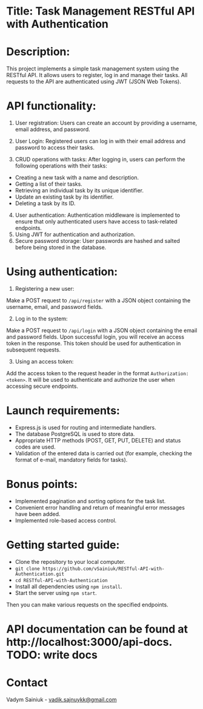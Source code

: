 # Title: Task Management RESTful API with Authentication

# Description:
This project implements a simple task management system using the RESTful API. It allows users to register, log in and manage their tasks. All requests to the API are authenticated using JWT (JSON Web Tokens).

# API functionality:
1. User registration: Users can create an account by providing a username, email address, and password.

2. User Login: Registered users can log in with their email address and password to access their tasks.

3. CRUD operations with tasks: After logging in, users can perform the following operations with their tasks:
 - Creating a new task with a name and description.
 - Getting a list of their tasks.
 - Retrieving an individual task by its unique identifier.
 - Update an existing task by its identifier.
 - Deleting a task by its ID.

4. User authentication: Authentication middleware is implemented to ensure that only authenticated users have access to task-related endpoints.
5. Using JWT for authentication and authorization.
6. Secure password storage: User passwords are hashed and salted before being stored in the database.

# Using authentication:
1. Registering a new user:

Make a POST request to `/api/register` with a JSON object containing the username, email, and password fields.

2. Log in to the system:

Make a POST request to `/api/login` with a JSON object containing the email and password fields.
Upon successful login, you will receive an access token in the response. This token should be used for authentication in subsequent requests.

3. Using an access token:

Add the access token to the request header in the format `Authorization: <token>`.
It will be used to authenticate and authorize the user when accessing secure endpoints.

# Launch requirements:
 - Express.js is used for routing and intermediate handlers.
 - The database PostgreSQL is used to store data.
 - Appropriate HTTP methods (POST, GET, PUT, DELETE) and status codes are used.
 - Validation of the entered data is carried out (for example, checking the format of e-mail, mandatory fields for tasks).

# Bonus points:
 - Implemented pagination and sorting options for the task list.
 - Convenient error handling and return of meaningful error messages have been added.
 - Implemented role-based access control.

# Getting started guide:
 - Clone the repository to your local computer.
 - `git clone https://github.com/vSainiuk/RESTful-API-with-Authentication.git`
 - `cd RESTful-API-with-Authentication`
 - Install all dependencies using `npm install`.
 - Start the server using `npm start`.

 Then you can make various requests on the specified endpoints.

# API documentation can be found at http://localhost:3000/api-docs. TODO: write docs

# Contact

Vadym Sainiuk - vadik.sajnuykk@gmail.com
